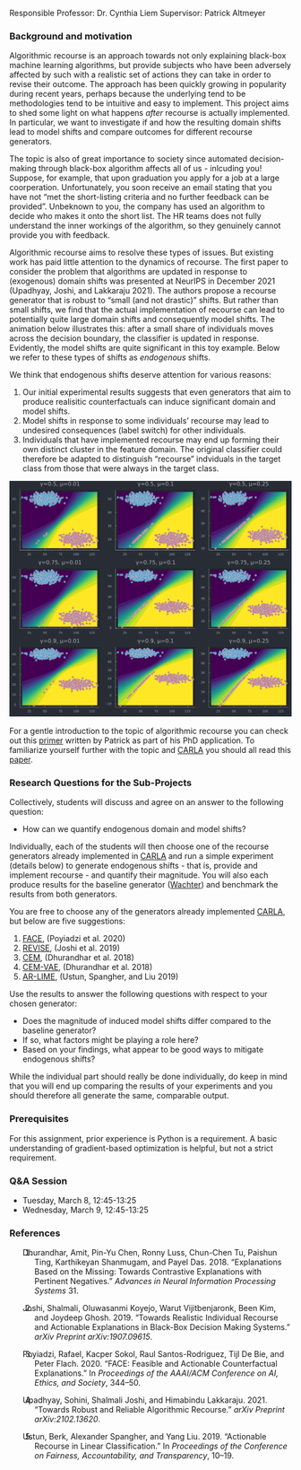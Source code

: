 Responsible Professor: Dr. Cynthia Liem Supervisor: Patrick Altmeyer

### Background and motivation

Algorithmic recourse is an approach towards not only explaining
black-box machine learning algorithms, but provide subjects who have
been adversely affected by such with a realistic set of actions they can
take in order to revise their outcome. The approach has been quickly
growing in popularity during recent years, perhaps because the
underlying tend to be methodologies tend to be intuitive and easy to
implement. This project aims to shed some light on what happens *after*
recourse is actually implemented. In particular, we want to investigate
if and how the resulting domain shifts lead to model shifts and compare
outcomes for different recourse generators.

The topic is also of great importance to society since automated
decision-making through black-box algorithm affects all of us -
inlcuding you! Suppose, for example, that upon graduation you apply for
a job at a large coorperation. Unfortunately, you soon receive an email
stating that you have not “met the short-listing criteria and no further
feedback can be provided”. Unbeknown to you, the company has used an
algorithm to decide who makes it onto the short list. The HR teams does
not fully understand the inner workings of the algorithm, so they
genuinely cannot provide you with feedback.

Algorithmic recourse aims to resolve these types of issues. But existing
work has paid little attention to the dynamics of recourse. The first
paper to consider the problem that algorithms are updated in response to
(exogenous) domain shifts was presented at NeurIPS in December 2021
(Upadhyay, Joshi, and Lakkaraju 2021). The authors propose a recourse
generator that is robust to “small (and not drastic)” shifts. But rather
than small shifts, we find that the actual implementation of recourse
can lead to potentially quite large domain shifts and consequently model
shifts. The animation below illustrates this: after a small share of
individuals moves across the decision boundary, the classifier is
updated in response. Evidently, the model shifts are quite significant
in this toy example. Below we refer to these types of shifts as
*endogenous* shifts.

We think that endogenous shifts deserve attention for various reasons:

1.  Our initial experimental results suggests that even generators that
    aim to produce realisitic counterfactuals can induce significant
    domain and model shifts.
2.  Model shifts in response to some individuals’ recourse may lead to
    undesired consequences (label switch) for other individuals.
3.  Individuals that have implemented recourse may end up forming their
    own distinct cluster in the feature domain. The original classifier
    could therefore be adapted to distinguish “recourse” indviduals in
    the target class from those that were always in the target class.

![](www/model_shifts.gif)

For a gentle introduction to the topic of algorithmic recourse you can
check out this
[primer](https://towardsdatascience.com/individual-recourse-for-black-box-models-5e9ed1e4b4cc)
written by Patrick as part of his PhD application. To familiarize
yourself further with the topic and
[CARLA](https://github.com/carla-recourse/CARLA) you should all read
this [paper](https://arxiv.org/pdf/2108.00783.pdf).

### Research Questions for the Sub-Projects

Collectively, students will discuss and agree on an answer to the
following question:

-   How can we quantify endogenous domain and model shifts?

Individually, each of the students will then choose one of the recourse
generators already implemented in
[CARLA](https://github.com/carla-recourse/CARLA) and run a simple
experiment (details below) to generate endogenous shifts - that is,
provide and implement recourse - and quantify their magnitude. You will
also each produce results for the baseline generator
([Wachter](https://arxiv.org/ftp/arxiv/papers/1711/1711.00399.pdf)) and
benchmark the results from both generators.

You are free to choose any of the generators already implemented
[CARLA](https://github.com/carla-recourse/CARLA), but below are five
suggestions:

1.  [FACE](https://arxiv.org/pdf/1909.09369.pdf), (Poyiadzi et al. 2020)
2.  [REVISE](https://arxiv.org/pdf/1907.09615.pdf), (Joshi et al. 2019)
3.  [CEM](https://arxiv.org/pdf/1802.07623.pdf), (Dhurandhar et al.
    2018)
4.  [CEM-VAE](https://arxiv.org/pdf/1802.07623.pdf), (Dhurandhar et al.
    2018)
5.  [AR-LIME](https://arxiv.org/pdf/1809.06514.pdf), (Ustun, Spangher,
    and Liu 2019)

Use the results to answer the following questions with respect to your
chosen generator:

-   Does the magnitude of induced model shifts differ compared to the
    baseline generator?
-   If so, what factors might be playing a role here?
-   Based on your findings, what appear to be good ways to mitigate
    endogenous shifts?

While the individual part should really be done individually, do keep in
mind that you will end up comparing the results of your experiments and
you should therefore all generate the same, comparable output.

### Prerequisites

For this assignment, prior experience is Python is a requirement. A
basic understanding of gradient-based optimization is helpful, but not a
strict requirement.

### Q&A Session

-   Tuesday, March 8, 12:45-13:25
-   Wednesday, March 9, 12:45-13:25

### References

<div id="refs" class="references csl-bib-body hanging-indent">

<div id="ref-dhurandhar2018explanations" class="csl-entry">

1. Dhurandhar, Amit, Pin-Yu Chen, Ronny Luss, Chun-Chen Tu, Paishun Ting,
Karthikeyan Shanmugam, and Payel Das. 2018. “Explanations Based on the
Missing: Towards Contrastive Explanations with Pertinent Negatives.”
*Advances in Neural Information Processing Systems* 31.

</div>

<div id="ref-joshi2019towards" class="csl-entry">

2. Joshi, Shalmali, Oluwasanmi Koyejo, Warut Vijitbenjaronk, Been Kim, and
Joydeep Ghosh. 2019. “Towards Realistic Individual Recourse and
Actionable Explanations in Black-Box Decision Making Systems.” *arXiv
Preprint arXiv:1907.09615*.

</div>

<div id="ref-poyiadzi2020face" class="csl-entry">

3. Poyiadzi, Rafael, Kacper Sokol, Raul Santos-Rodriguez, Tijl De Bie, and
Peter Flach. 2020. “FACE: Feasible and Actionable Counterfactual
Explanations.” In *Proceedings of the AAAI/ACM Conference on AI, Ethics,
and Society*, 344–50.

</div>

<div id="ref-upadhyay2021towards" class="csl-entry">

4. Upadhyay, Sohini, Shalmali Joshi, and Himabindu Lakkaraju. 2021.
“Towards Robust and Reliable Algorithmic Recourse.” *arXiv Preprint
arXiv:2102.13620*.

</div>

<div id="ref-ustun2019actionable" class="csl-entry">

5. Ustun, Berk, Alexander Spangher, and Yang Liu. 2019. “Actionable
Recourse in Linear Classification.” In *Proceedings of the Conference on
Fairness, Accountability, and Transparency*, 10–19.

</div>

</div>
